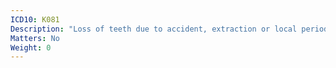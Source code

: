 ```yaml
---
ICD10: K081
Description: "Loss of teeth due to accident, extraction or local periodontal disease"
Matters: No
Weight: 0
---
```


